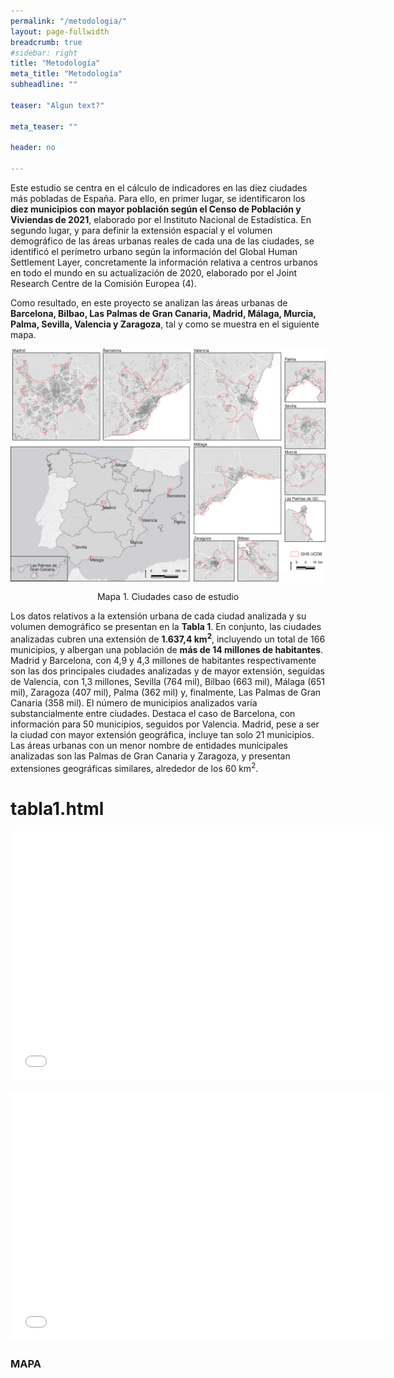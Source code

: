 ```yaml
---
permalink: "/metodologia/"
layout: page-fullwidth
breadcrumb: true
#sidebar: right
title: "Metodología"
meta_title: "Metodología"
subheadline: ""

teaser: "Algun text?" 

meta_teaser: ""

header: no

---
```



Este estudio se centra en el cálculo de indicadores en las diez ciudades más pobladas de España. Para ello, en primer lugar, se identificaron los **diez municipios con mayor población según el Censo de Población y Viviendas de 2021**,
elaborado por el Instituto Nacional de Estadística. En segundo lugar, y para definir la extensión espacial y el volumen demográfico de las áreas urbanas reales de cada una de las ciudades, se identificó el perímetro urbano según
la información del Global Human Settlement Layer, concretamente la información relativa a centros urbanos en todo el mundo en su actualización de 2020, elaborado por el Joint Research Centre  de la Comisión Europea (4). 

Como resultado, en este proyecto se analizan las áreas urbanas de **Barcelona, Bilbao, Las Palmas de Gran Canaria, Madrid, Málaga, Murcia, Palma, Sevilla, Valencia y Zaragoza**, tal y como se muestra en el siguiente mapa. 

<!--mapa 1-->
<html lang="es">
<head>
  <meta charset="UTF-8">
  <meta name="viewport" content="width=device-width, initial-scale=1.0">
  <title>Ejemplo de Inserción de Imagen HTML</title>
  <style>
    img {
      display: block;
      margin: 0 auto;
      width: 700px;
    }
  </style>
</head>
<body>

<!-- Aquí se inserta la imagen -->
<img src="/images/img_cos/situacio_def.png" alt="Descripción de la imagen">

<!-- https://gratet.github.io/ciudades-leonardo/ -->

</body>

<head>
  <meta charset="UTF-8">
  <meta name="viewport" content="width=device-width, initial-scale=1.0">
  <title>Ejemplo de Texto Centrado HTML</title>
  <style>
    .centrado {
      text-align: center;
    }
  </style>
</head>
<body>

<p class="centrado">Mapa 1. Ciudades caso de estudio </p>

<!-- Resto del contenido -->

</body>
</html>


Los datos relativos a la extensión urbana de cada ciudad analizada y su volumen demográfico se presentan en la **Tabla 1**. En conjunto, las ciudades analizadas cubren una extensión de **1.637,4 km<sup>2</sup>**, incluyendo un total de 166 municipios,
y albergan una población de **más de 14 millones de habitantes**. Madrid y Barcelona, con 4,9 y 4,3 millones de habitantes respectivamente son las dos principales ciudades analizadas y de mayor extensión, seguidas de Valencia, con 1,3
millones, Sevilla (764 mil), Bilbao (663 mil), Málaga (651 mil), Zaragoza (407 mil), Palma (362 mil) y, finalmente, Las Palmas de Gran Canaria (358 mil). El número de municipios analizados varía substancialmente entre ciudades.
Destaca el caso de Barcelona, con información para 50 municipios, seguidos por Valencia. Madrid, pese a ser la ciudad con mayor extensión geográfica, incluye tan solo 21 municipios. Las áreas urbanas con un menor nombre de entidades
municipales analizadas son las Palmas de Gran Canaria y Zaragoza, y presentan extensiones geográficas similares, alrededor de los 60 km<sup>2</sup>.



<body>

<h1>tabla1.html</h1>

<!-- Utilizando iframe -->
<iframe src="/tablas/tabla_1.html" width="600" height="400" frameborder="0"></iframe>

<!-- O utilizando object -->
<object type="text/html" data="carpeta_raiz/otro.html" width="600" height="400"></object>

</body>





<iframe src="/tablas/tabla_1.html" width="600" height="400" frameborder="0"></iframe>

<object type="text/html" data="/tablas/tabla_1.html" width="600" height="400"></object>


### MAPA


